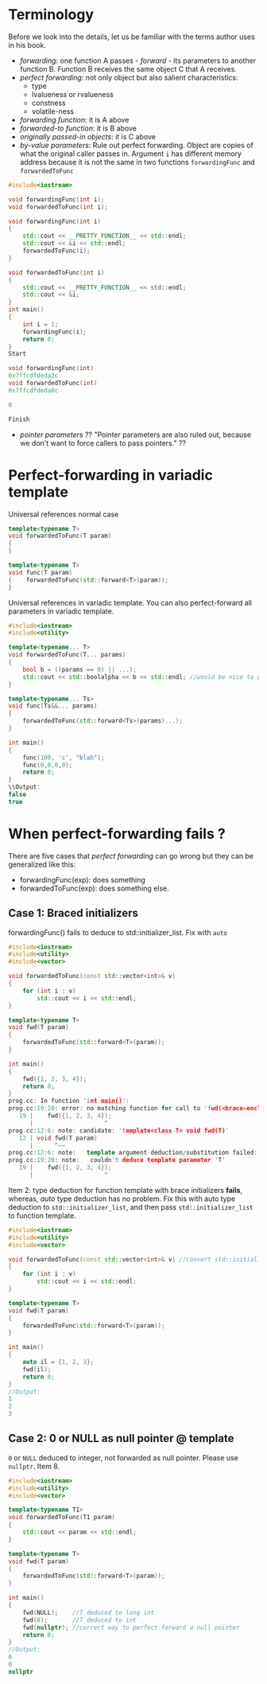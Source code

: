 # Terminology

Before we look into the details, let us be familiar with the terms author uses in his book.
- *forwarding*: one function A passes - *forward* - its parameters to another function B. Function B receives the same object C that A receives.
- *perfect forwarding*: not only object but also salient characteristics:
	* type
	* lvalueness or rvalueness
	* constness
	* volatile-ness
- *forwarding function*: it is A above
- *forwarded-to function*: it is B above
- *originally passed-in objects*: it is C above
- *by-value parameters*: Rule out perfect forwarding. Object are copies of what the original caller passes in.
Argument `i` has different memory address because it is not the same in two functions `forwardingFunc` and `forwardedToFunc`
```c++
#include<iostream> 

void forwardingFunc(int i);
void forwardedToFunc(int i);

void forwardingFunc(int i)
{
    std::cout << __PRETTY_FUNCTION__ << std::endl;
    std::cout << &i << std::endl;
    forwardedToFunc(i);
}

void forwardedToFunc(int i)
{
    std::cout << __PRETTY_FUNCTION__ << std::endl;
    std::cout << &i;
}
int main()
{
  	int i = 1;
    forwardingFunc(i);
    return 0;
}
Start

void forwardingFunc(int)
0x7ffcdfdeda2c
void forwardedToFunc(int)
0x7ffcdfdeda0c

0

Finish
```
- *pointer parameters* ?? "Pointer parameters are also ruled out, because we don't want to force callers to pass pointers." ??

# Perfect-forwarding in variadic template
Universal references normal case 
```c++
template<typename T>
void forwardedToFunc(T param)
{    
}

template<typename T>
void func(T param)
{    forwardedToFunc(std::forward<T>(param));
}
```
Universal references in variadic template. You can also perfect-forward all parameters in variadic template.
```c++
#include<iostream> 
#include<utility> 

template<typename... T>
void forwardedToFunc(T... params)
{
    bool b = ((params == 0) || ...);
    std::cout << std::boolalpha << b << std::endl; //would be nice to print out all params
}

template<typename... Ts>
void func(Ts&&... params)
{
    forwardedToFunc(std::forward<Ts>(params)...);
}

int main()
{
    func(100, 'c', "blah");
    func(0,0,0,0);
    return 0;
}
\\Output:
false
true
```
# When perfect-forwarding fails ?
There are five cases that *perfect forwarding* can go wrong but they can be generalized like this:
* forwardingFunc(exp): does something
* forwardedToFunc(exp): does something else.

## Case 1: Braced initializers
forwardingFunc() fails to deduce to std::initializer_list. Fix with `auto`
```c++
#include<iostream> 
#include<utility> 
#include<vector> 

void forwardedToFunc(const std::vector<int>& v)
{
    for (int i : v)
        std::cout << i << std::endl;
}

template<typename T>
void fwd(T param)
{
    forwardedToFunc(std::forward<T>(param));
}

int main()
{
    fwd({1, 2, 3, 4});    
    return 0;
}
prog.cc: In function 'int main()':
prog.cc:19:20: error: no matching function for call to 'fwd(<brace-enclosed initializer list>)'
   19 |    fwd({1, 2, 3, 4});
      |                    ^
prog.cc:12:6: note: candidate: 'template<class T> void fwd(T)'
   12 | void fwd(T param)
      |      ^~~
prog.cc:12:6: note:   template argument deduction/substitution failed:
prog.cc:19:20: note:   couldn't deduce template parameter 'T'
   19 |    fwd({1, 2, 3, 4});
      |                    ^
```
Item 2: type deduction for function template with brace initializers **fails**, whereas, *auto* type deduction has no problem. 
Fix this with auto type deduction to `std::initializer_list`, and then pass `std::initializer_list` to function template. 
```c++
#include<iostream> 
#include<utility> 
#include<vector> 

void forwardedToFunc(const std::vector<int>& v) //convert std::initializer_list to std::vector
{
    for (int i : v)
        std::cout << i << std::endl;
}

template<typename T>
void fwd(T param)
{
    forwardedToFunc(std::forward<T>(param));
}

int main()
{
    auto il = {1, 2, 3};
    fwd(il);    
    return 0;
}
//Output:
1
2
3
```
## Case 2: 0 or NULL as null pointer @ template
`0` or `NULL` deduced to integer, not forwarded as null pointer. Please use `nullptr`. Item 8.
```c++
#include<iostream> 
#include<utility> 
#include<vector> 

template<typename T1>
void forwardedToFunc(T1 param)
{
    std::cout << param << std::endl;
}

template<typename T>
void fwd(T param)
{
    forwardedToFunc(std::forward<T>(param));
}

int main()
{
    fwd(NULL);    //T deduced to long int
    fwd(0);       //T deduced to int
    fwd(nullptr); //correct way to perfect forward a null pointer
    return 0;
}
//Output:
0
0
nullptr
```

